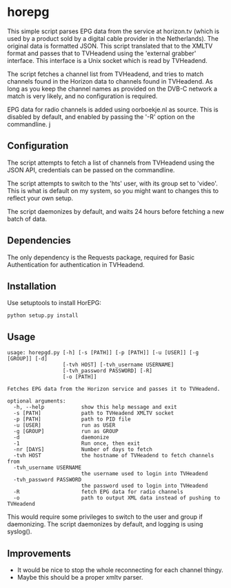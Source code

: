 horepg
======

This simple script parses EPG data from the service at horizon.tv (which is used by a product sold by a digital cable provider in the Netherlands). The original data is formatted JSON. This script translated that to the XMLTV format and passes that to TVHeadend using the 'external grabber' interface. This interface is a Unix socket which is read by TVHeadend.

The script fetches a channel list from TVHeadend, and tries to match channels found in the Horizon data to channels found in TVHeadend. As long as you keep the channel names as provided on the DVB-C network a match is very likely, and no configuration is required.

EPG data for radio channels is added using oorboekje.nl as source. This is disabled by default, and enabled by passing the '-R' option on the commandline.
j

Configuration
-------------

The script attempts to fetch a list of channels from TVHeadend using the JSON API, credentials can be passed on the commandline.

The script attempts to switch to the 'hts' user, with its group set to 'video'. This is what is default on my system, so you might want to changes this to reflect your own setup.

The script daemonizes by default, and waits 24 hours before fetching a new batch of data.


Dependencies
------------

The only dependency is the Requests package, required for Basic Authentication for authentication in TVHeadend.


Installation
------------

Use setuptools to install HorEPG:

```
python setup.py install
```

Usage
-----

```
usage: horepgd.py [-h] [-s [PATH]] [-p [PATH]] [-u [USER]] [-g [GROUP]] [-d]
                  [-tvh HOST] [-tvh_username USERNAME]
                  [-tvh_password PASSWORD] [-R]
                  [-o [PATH]]

Fetches EPG data from the Horizon service and passes it to TVHeadend.

optional arguments:
  -h, --help            show this help message and exit
  -s [PATH]             path to TVHeadend XMLTV socket
  -p [PATH]             path to PID file
  -u [USER]             run as USER
  -g [GROUP]            run as GROUP
  -d                    daemonize
  -1                    Run once, then exit
  -nr [DAYS]            Number of days to fetch
  -tvh HOST             the hostname of TVHeadend to fetch channels from
  -tvh_username USERNAME
                        the username used to login into TVHeadend
  -tvh_password PASSWORD
                        the password used to login into TVHeadend
  -R                    fetch EPG data for radio channels
  -o                    path to output XML data instead of pushing to TVHeadend
```

This would require some privileges to switch to the user and group if daemonizing. The script daemonizes by default, and logging is using syslog().

Improvements
------------

- It would be nice to stop the whole reconnecting for each channel thingy.
- Maybe this should be a proper xmltv parser.
